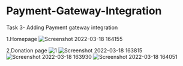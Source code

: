 # Payment-Gateway-Integration
Task 3- Adding Payment gateway integration

1.Homepage
![Screenshot 2022-03-18 164155](https://user-images.githubusercontent.com/56465439/158993170-1f953b19-168c-42f8-b0be-dc33b3214cca.png)

2.Donation page 
![1](https://user-images.githubusercontent.com/56465439/158993127-f1269764-037a-4a08-8018-ef8ff2ed78cb.png)
![Screenshot 2022-03-18 163815](https://user-images.githubusercontent.com/56465439/158993148-713a410e-01ad-4b4b-8a0f-3bd254ba5f8c.png)
![Screenshot 2022-03-18 163930](https://user-images.githubusercontent.com/56465439/158993153-17ef3222-f3fe-4c50-a4a3-80a897f77a41.png)
![Screenshot 2022-03-18 164051](https://user-images.githubusercontent.com/56465439/158993160-9ff090d8-cc58-42ae-ac93-2664edc182b1.png)




